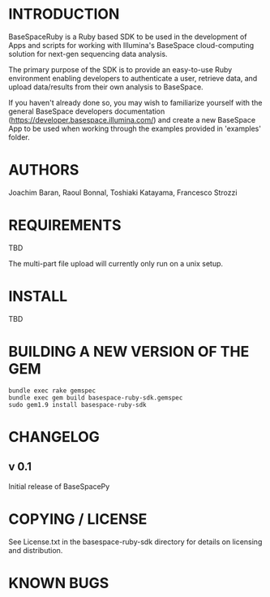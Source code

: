 INTRODUCTION	
=========================================

BaseSpaceRuby is a Ruby based SDK to be used in the development of Apps and scripts for working with Illumina's BaseSpace cloud-computing solution for next-gen sequencing data analysis. 

The primary purpose of the SDK is to provide an easy-to-use Ruby environment enabling developers to authenticate a user, retrieve data, and upload data/results from their own analysis to BaseSpace.

If you haven't already done so, you may wish to familiarize yourself with the general BaseSpace developers documentation (https://developer.basespace.illumina.com/) and create a new BaseSpace App to be used when working through the examples provided in 'examples' folder.


AUTHORS
=========================================

Joachim Baran, Raoul Bonnal, Toshiaki Katayama, Francesco Strozzi


REQUIREMENTS
=========================================

TBD

The multi-part file upload will currently only run on a unix setup.


INSTALL
=========================================

TBD

BUILDING A NEW VERSION OF THE GEM
=========================================

    bundle exec rake gemspec
    bundle exec gem build basespace-ruby-sdk.gemspec
    sudo gem1.9 install basespace-ruby-sdk



CHANGELOG
=========================================

v 0.1
-----------------------------------------
 
Initial release of BaseSpacePy

COPYING / LICENSE
=========================================

See License.txt in the basespace-ruby-sdk directory for details on licensing and distribution.

KNOWN BUGS
=========================================
